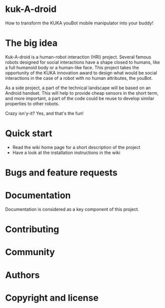 kuk-A-droid
===========

How to transform the KUKA youBot mobile manipulator into your buddy!

The big idea
============

Kuk-A-droid is a human-robot interaction (HRI) project. Several famous robots designed for social interactions have a shape closed to humans, like a full humanoid body or a human-like face. This project takes the opportunity of the KUKA innovation award to design what would be social interactions in the case of a robot with no human attributes, the youBot.

As a side project, a part of the technical landscape will be based on an Android handset. This will help to provide cheap sensors in the short term, and more important, a part of the code could be reuse to develop similar properties to other robots.

Crazy isn'y-it? Yes, and that's the fun!

Quick start
===========

+ Read the wiki home page for a short description of the project
+ Have a look at the installation instructions in the wiki

Bugs and feature requests
=========================

Documentation
=============
Documentation is considered as a key component of this project.

Contributing
============


Community
=========


Authors
=======


Copyright and license
=====================

